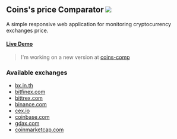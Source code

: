 <h2>
  Coins's price Comparator
  <a href="./LICENSE">
    <img src="https://img.shields.io/badge/license-MIT-blue.svg">
  </a>
</h2>

A simple responsive web application for monitoring cryptocurrency exchanges price.

#### [Live Demo](http://goo.gl/KZUXTj)

> I'm working on a new version at [coins-comp](https://github.com/ipiranhaa/coins-comp)

### Available exchanges
* <a href="https://bx.in.th" target="_blank">bx.in.th</a>
* <a href="https://bitfinex.com" target="_blank">bitfinex.com</a>
* <a href="https://bittrex.com" target="_blank">bittrex.com</a>
* <a href="https://www.binance.com" target="_blank">binance.com</a>
* <a href="https://cex.io.com" target="_blank">cex.io</a>
* <a href="https://www.coinbase.com" target="_blank">coinbase.com</a>
* <a href="https://www.gdax.com" target="_blank">gdax.com</a>
* <a href="https://coinmarketcap.com" target="_blank">coinmarketcap.com</a>

